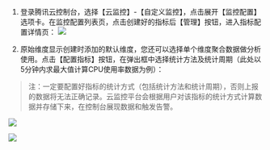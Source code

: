 1) 登录腾讯云控制台，选择【云监控】-【自定义监控】，点击展开【监控配置】选项卡。在监控配置列表页，点击创建好的指标后【管理】按钮，进入指标配置详情页：
![](https://mccdn.qcloud.com/static/img/7a006801eb63d6a8e03f4b8fb1ab49ee/image.png)

2) 原始维度显示创建时添加的默认维度，您还可以选择单个维度聚合数据做分析使用。点击【配置指标】按钮，在弹出框中选择统计方法及统计周期（此处以5分钟内求最大值计算CPU使用率数据为例）：
> 注：一定要配置好指标的统计方式（包括统计方法和统计周期），否则上报的数据将无法正确记录。云监控平台会根据用户对该指标的统计方式计算数据并存储下来，在控制台展现数据和触发告警。

![](https://mccdn.qcloud.com/static/img/e727f69b913c14335bd42f0d62d58d45/image.png)

![](https://mccdn.qcloud.com/static/img/1bad0b345a09df8b2bfc106bbcad4dbe/image.png)